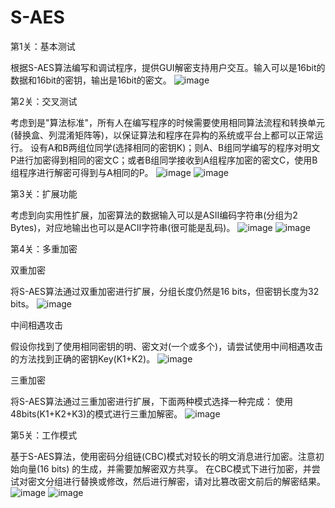 # S-AES
第1关：基本测试

  根据S-AES算法编写和调试程序，提供GUI解密支持用户交互。输入可以是16bit的数据和16bit的密钥，输出是16bit的密文。
 ![image](https://github.com/gujiprogram/S-AES/assets/118802992/58a651f4-5ad6-439c-a050-b0b6c001c30c)
 
第2关：交叉测试

  考虑到是"算法标准"，所有人在编写程序的时候需要使用相同算法流程和转换单元(替换盒、列混淆矩阵等)，以保证算法和程序在异构的系统或平台上都可以正常运行。
设有A和B两组位同学(选择相同的密钥K)；则A、B组同学编写的程序对明文P进行加密得到相同的密文C；或者B组同学接收到A组程序加密的密文C，使用B组程序进行解密可得到与A相同的P。
![image](https://github.com/gujiprogram/S-AES/assets/118802992/49b3c14b-3481-423c-a9e8-fc9c09f12672)
![image](https://github.com/gujiprogram/S-AES/assets/118802992/df1da09f-4405-4d85-848d-d2e2dd224569)

第3关：扩展功能

考虑到向实用性扩展，加密算法的数据输入可以是ASII编码字符串(分组为2 Bytes)，对应地输出也可以是ACII字符串(很可能是乱码)。
![image](https://github.com/gujiprogram/S-AES/assets/118802992/9400752b-229c-4aff-a412-5c20d70f2b96)
![image](https://github.com/gujiprogram/S-AES/assets/118802992/f49cef09-6d68-4f39-a302-9c68ce7a49ff)

第4关：多重加密

双重加密

  将S-AES算法通过双重加密进行扩展，分组长度仍然是16 bits，但密钥长度为32 bits。
![image](https://github.com/gujiprogram/S-AES/assets/118802992/1050d102-1b25-4d92-98a4-de309b8461cc)

中间相遇攻击

  假设你找到了使用相同密钥的明、密文对(一个或多个)，请尝试使用中间相遇攻击的方法找到正确的密钥Key(K1+K2)。
![image](https://github.com/gujiprogram/S-AES/assets/118802992/b0b9f46d-d30a-4a95-989c-0a3e8f4b0064)

三重加密

  将S-AES算法通过三重加密进行扩展，下面两种模式选择一种完成：
  使用48bits(K1+K2+K3)的模式进行三重加解密。
![image](https://github.com/gujiprogram/S-AES/assets/118802992/580a2ab9-5da8-42bc-bd55-a5b43984afac)

第5关：工作模式

  基于S-AES算法，使用密码分组链(CBC)模式对较长的明文消息进行加密。注意初始向量(16 bits) 的生成，并需要加解密双方共享。
在CBC模式下进行加密，并尝试对密文分组进行替换或修改，然后进行解密，请对比篡改密文前后的解密结果。
![image](https://github.com/gujiprogram/S-AES/assets/118802992/350a9f9a-4e2c-4510-b9bb-27e2a63ff52f)
![image](https://github.com/gujiprogram/S-AES/assets/118802992/4fbda076-d71b-4926-94d9-cff476d0616d)








